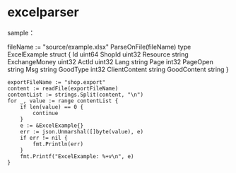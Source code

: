# excelparser

sample：

fileName := "source/example.xlsx"
	ParseOnFile(fileName)
	type ExcelExample struct {
		Id            uint64
		ShopId        uint32
		Resource      string
		ExchangeMoney uint32
		ActId         uint32
		Lang          string
		Page          int32
		PageOpen      string
		Msg           string
		GoodType      int32
		ClientContent string
		GoodContent   string
	}

	exportFileName := "shop.export"
	content := readFile(exportFileName)
	contentList := strings.Split(content, "\n")
	for _, value := range contentList {
		if len(value) == 0 {
			continue
		}
		e := &ExcelExample{}
		err := json.Unmarshal([]byte(value), e)
		if err != nil {
			fmt.Println(err)
		}
		fmt.Printf("ExcelExample: %+v\n", e)
	}
